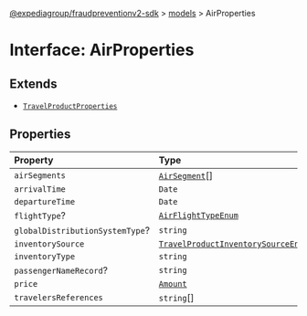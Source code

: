 [@expediagroup/fraudpreventionv2-sdk](../../index.md) > [models](../index.md) > AirProperties

# Interface: AirProperties

## Extends

-   [`TravelProductProperties`](interface.TravelProductProperties.md)

## Properties

| Property                        | Type                                                                                                 |
| :------------------------------ | :--------------------------------------------------------------------------------------------------- |
| `airSegments`                   | [`AirSegment`](../classes/class.AirSegment.md)[]                                                     |
| `arrivalTime`                   | `Date`                                                                                               |
| `departureTime`                 | `Date`                                                                                               |
| `flightType`?                   | [`AirFlightTypeEnum`](../type-aliases/type-alias.AirFlightTypeEnum.md)                               |
| `globalDistributionSystemType`? | `string`                                                                                             |
| `inventorySource`               | [`TravelProductInventorySourceEnum`](../type-aliases/type-alias.TravelProductInventorySourceEnum.md) |
| `inventoryType`                 | `string`                                                                                             |
| `passengerNameRecord`?          | `string`                                                                                             |
| `price`                         | [`Amount`](../classes/class.Amount.md)                                                               |
| `travelersReferences`           | `string`[]                                                                                           |
